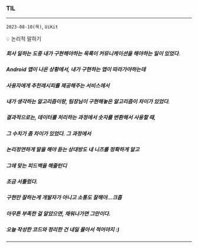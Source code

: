 ### TIL
---
`2023-08-10(목)`, `UiKit`

<aside>
💡 논리적 말하기 
</aside>

##### 회사 일하는 도중 내가 구현해야하는 목록이 커뮤니케이션을 해야하는 일이 있었다. 
##### Android 앱이 나온 상황에서, 내가 구현하는 앱이 따라가야하는데 
##### 사용자에게 추천레시피를 제공해주는 서비스에서
##### 내가 생각하는 알고리즘이랑, 팀장님이 구현해놓은 알고리즘이 차이가 있었다.
##### 결과적으로는, 데이터를 처리하는 과정에서 숫자를 변환해서 사용할 때,
##### 그 수치가 좀 차이가 있었다. 그 과정에서 
##### 논리정연하게 말을 해야 듣는 상대방도 내 니즈를 정확하게 알고
##### 그에 맞는 피드백을 해줄턴디
##### 조금 서툴렀다.
##### 구현만 잘하는게 개발자가 아니고 소통도 잘해야...크흡
##### 아무튼 부족한 걸 알았으면, 채워나가면 그만이다.
##### 오늘 작성한 코드와 정리한 건 내일 몰아서 적어야지 :) 

--- 
